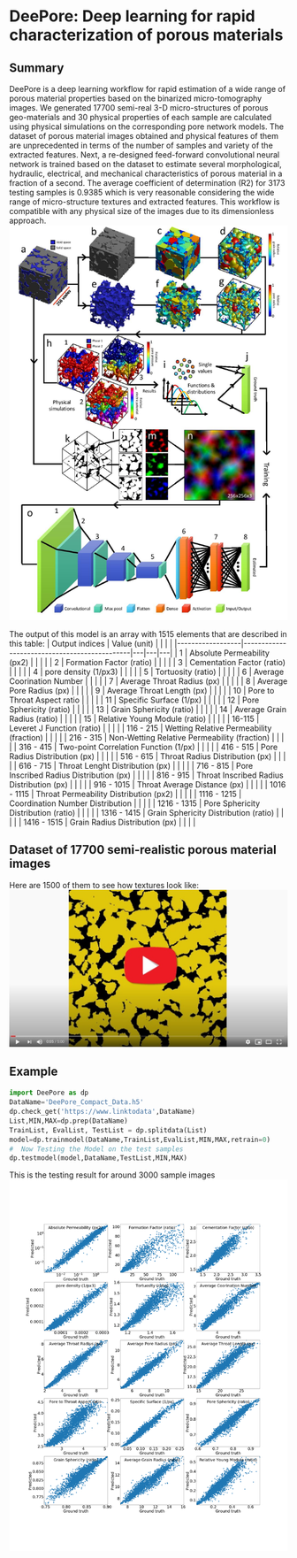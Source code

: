 # DeePore: Deep learning for rapid characterization of porous materials
## Summary
DeePore is a deep learning workflow for rapid estimation of a wide range of porous material properties based on the binarized micro-tomography images. We generated 17700 semi-real 3-D micro-structures of porous geo-materials and 30 physical properties of each sample are calculated using physical simulations on the corresponding pore network models. The dataset of porous material images obtained and physical features of them are unprecedented in terms of the number of samples and variety of the extracted features. Next, a re-designed feed-forward convolutional neural network is trained based on the dataset to estimate several morphological, hydraulic, electrical, and mechanical characteristics of porous material in a fraction of a second. The average coefficient of determination (R2) for 3173 testing samples is 0.9385 which is very reasonable considering the wide range of micro-structure textures and extracted features. This workflow is compatible with any physical size of the images due to its dimensionless approach. 
[![Image](images/Summary.jpg)]()

The output of this model is an array with 1515 elements that are described in this table:
| Output   indices | Value (unit)                                 |   |   |   |
|------------------|----------------------------------------------|---|---|---|
| 1                | Absolute Permeability (px2)                  |   |   |   |
| 2                | Formation Factor (ratio)                     |   |   |   |
| 3                | Cementation Factor (ratio)                   |   |   |   |
| 4                | pore density (1/px3)                         |   |   |   |
| 5                | Tortuosity (ratio)                           |   |   |   |
| 6                | Average Coorination Number                   |   |   |   |
| 7                | Average Throat Radius (px)                   |   |   |   |
| 8                | Average Pore Radius (px)                     |   |   |   |
| 9                | Average Throat Length (px)                   |   |   |   |
| 10               | Pore to Throat Aspect ratio                  |   |   |   |
| 11               | Specific Surface (1/px)                      |   |   |   |
| 12               | Pore Sphericity (ratio)                      |   |   |   |
| 13               | Grain Sphericity (ratio)                     |   |   |   |
| 14               | Average Grain Radius (ratio)                 |   |   |   |
| 15               | Relative Young Module (ratio)                |   |   |   |
| 16-115           | Leveret J Function (ratio)                   |   |   |   |
| 116 - 215        | Wetting Relative Permeability (fraction)     |   |   |   |
| 216 - 315        | Non-Wetting Relative Permeability (fraction) |   |   |   |
| 316 - 415        | Two-point Correlation Function (1/px)        |   |   |   |
| 416 - 515        | Pore Radius Distribution (px)                |   |   |   |
| 516 - 615        | Throat Radius Distribution (px)              |   |   |   |
| 616 - 715        | Throat Lenght Distribution (px)              |   |   |   |
| 716 - 815        | Pore Inscribed Radius Distribution (px)      |   |   |   |
| 816 - 915        | Throat Inscribed Radius Distribution (px)    |   |   |   |
| 916 - 1015       | Throat Average Distance (px)                 |   |   |   |
| 1016 - 1115      | Throat Permeability Distribution (px2)       |   |   |   |
| 1116 - 1215      | Coordination Number Distribution             |   |   |   |
| 1216 - 1315      | Pore Sphericity Distribution (ratio)         |   |   |   |
| 1316 - 1415      | Grain Sphericity Distribution (ratio)        |   |   |   |
| 1416 - 1515      | Grain Radius Distribution (px)               |   |   |   |


## Dataset of 17700 semi-realistic porous material images
Here are 1500 of them to see how textures look like:
<br />
[![Image](images/vid1.jpg)](https://www.youtube.com/watch?v=bViDVbmjvK4)


## Example

```python
import DeePore as dp
DataName='DeePore_Compact_Data.h5'
dp.check_get('https://www.linktodata',DataName)               
List,MIN,MAX=dp.prep(DataName)
TrainList, EvalList, TestList = dp.splitdata(List)
model=dp.trainmodel(DataName,TrainList,EvalList,MIN,MAX,retrain=0)  
#  Now Testing the Model on the test samples
dp.testmodel(model,DataName,TestList,MIN,MAX)

```
This is the testing result for around 3000 sample images
[![Image](images/Single-value_Features.png)]()
